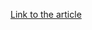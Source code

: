 [Link to the article](https://businessinsights.bitdefender.com/technical-advisory-proxyhell-exploit-chains-in-the-wild)
